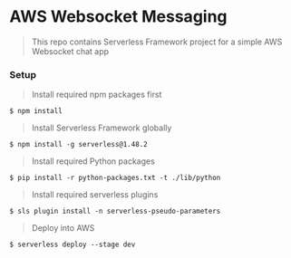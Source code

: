 # AWS Websocket Messaging

> This repo contains Serverless Framework project for a simple AWS Websocket chat app

### Setup

> Install required npm packages first

```shell
$ npm install
```

> Install Serverless Framework globally

```shell
$ npm install -g serverless@1.48.2
```

> Install required Python packages

```shell
$ pip install -r python-packages.txt -t ./lib/python
```

> Install required serverless plugins
```shell
$ sls plugin install -n serverless-pseudo-parameters
```

> Deploy into AWS

```shell
$ serverless deploy --stage dev
```
